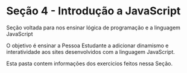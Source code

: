 # Seção 4 - Introdução a JavaScript

Seção voltada para nos ensinar lógica de programação e a linguagem JavaScript

O objetivo é ensinar a Pessoa Estudante a adicionar dinamismo e interatividade aos sites desenvolvidos com a linguagem JavaScript.

Esta pasta contem informações dos exercicios feitos nessa Seção.